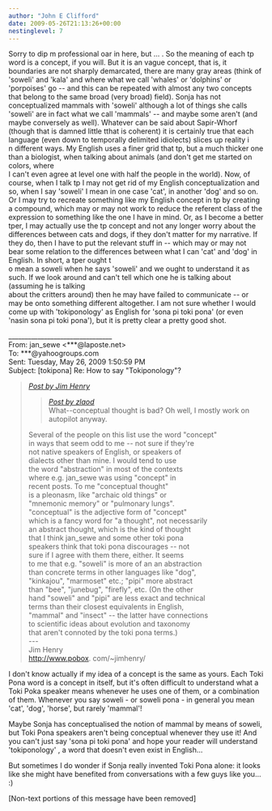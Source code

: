 ```yaml
---
author: "John E Clifford"
date: 2009-05-26T21:13:26+00:00
nestinglevel: 7
---
```

Sorry to dip m professional oar in here, but ... . So the meaning of each tp word is a concept, if you will. But it is an vague concept, that is, it boundaries are not sharply demarcated, there are many gray areas (think of 'soweli' and 'kala' and where what we call 'whales' or 'dolphins' or 'porpoises' go -- and this can be repeated with almost any two concepts that belong to the same broad (very broad) field). Sonja has not conceptualized mammals with 'soweli' although a lot of things she calls 'soweli' are in fact what we call 'mammals' -- and maybe some aren't (and maybe conversely as well). Whatever can be said about Sapir-Whorf (though that is damned little tthat is coherent) it is certainly true that each language (even down to temporally delimited idiolects) slices up reality i  
n different ways. My English uses a finer grid that tp, but a much thicker one than a biologist, when talking about animals (and don't get me started on colors, where  
I can't even agree at level one with half the people in the world). Now, of course, when I talk tp I may not get rid of my English conceptualization and so, when I say 'soweli' I mean in one case 'cat', in another 'dog' and so on. Or I may try to recreate something like my English concept in tp by creating a compound, which may or may not work to reduce the referent class of the expression to something like the one I have in mind. Or, as I become a better tper, I may actually use the tp concept and not any longer worry about the differences between cats and dogs, if they don't matter for my narrative. If they do, then I have to put the relevant stuff in -- which may or may not bear some relation to the differences between what I can 'cat' and 'dog' in English. In short, a tper ought t  
o mean a soweli when he says 'soweli' and we ought to understand it as such. If we look around and can't tell which one he is talking about (assuming he is talking  
about the critters around) then he may have failed to communicate -- or may be onto something different altogether. I am not sure whether I would come up with 'tokiponology' as English for 'sona pi toki pona' (or even 'nasin sona pi toki pona'), but it is pretty clear a pretty good shot.  
  
  
  
  
\_\_\_\_\_\_\_\_\_\_\_\_\_\_\_\_\_\_\_\_\_\_\_\_\_\_\_\_\_\_\_\_  
From: jan\_sewe <\*\*\*@laposte.net>  
To: \*\*\*@yahoogroups.com  
Sent: Tuesday, May 26, 2009 1:50:59 PM  
Subject: \[tokipona\] Re: How to say "Tokiponology"?  

> [_Post by Jim Henry_](/dfSzHfoL/how-to-say-tokiponology#post6)  
> 
> > [_Post by zlaod_](/dfSzHfoL/how-to-say-tokiponology#post5)  
> > What--conceptual thought is bad? Oh well, I mostly work on autopilot anyway.  
> > 
> 
> Several of the people on this list use the word "concept"  
> in ways that seem odd to me -- not sure if they're  
> not native speakers of English, or speakers of  
> dialects other than mine. I would tend to use  
> the word "abstraction" in most of the contexts  
> where e.g. jan\_sewe was using "concept" in  
> recent posts. To me "conceptual thought"  
> is a pleonasm, like "archaic old things" or  
> "mnemonic memory" or "pulmonary lungs".  
> "conceptual" is the adjective form of "concept"  
> which is a fancy word for "a thought", not necessarily  
> an abstract thought, which is the kind of thought  
> that I think jan\_sewe and some other toki pona  
> speakers think that toki pona discourages -- not  
> sure if I agree with them there, either. It seems  
> to me that e.g. "soweli" is more of an an abstraction  
> than concrete terms in other languages like "dog",  
> "kinkajou", "marmoset" etc.; "pipi" more abstract  
> than "bee", "junebug", "firefly", etc. (On the other  
> hand "soweli" and "pipi" are less exact and technical  
> terms than their closest equivalents in English,  
> "mammal" and "insect" -- the latter have connections  
> to scientific ideas about evolution and taxonomy  
> that aren't connoted by the toki pona terms.)  
> \---  
> Jim Henry  
> http://www.pobox. com/~jimhenry/  
> 

I don't know actually if my idea of a concept is the same as yours. Each Toki Pona word is a concept in itself, but it's often difficult to understand what a Toki Poka speaker means whenever he uses one of them, or a combination of them. Whenever you say soweli - or soweli pona - in general you mean 'cat', 'dog', 'horse', but rarely 'mammal'!  
  
Maybe Sonja has conceptualised the notion of mammal by means of soweli, but Toki Pona speakers aren't being conceptual whenever they use it! And you can't just say 'sona pi toki pona' and hope your reader will understand 'tokiponology' , a word that doesn't even exist in English...  
  
But sometimes I do wonder if Sonja really invented Toki Pona alone: it looks like she might have benefited from conversations with a few guys like you... :)  
  
  
  
  
  
  
  
\[Non-text portions of this message have been removed\]